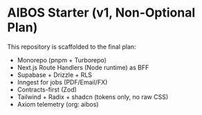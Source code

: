 # AIBOS Starter (v1, Non-Optional Plan)

This repository is scaffolded to the final plan:
- Monorepo (pnpm + Turborepo)
- Next.js Route Handlers (Node runtime) as BFF
- Supabase + Drizzle + RLS
- Inngest for jobs (PDF/Email/FX)
- Contracts-first (Zod)
- Tailwind + Radix + shadcn (tokens only, no raw CSS)
- Axiom telemetry (org: aibos)
